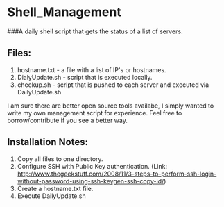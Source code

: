 Shell_Management
================

###A daily shell script that gets the status of a list of servers.

Files:
---
1. hostname.txt - a file with a list of IP's or hostnames.
2. DialyUpdate.sh - script that is executed locally.
3. checkup.sh - script that is pushed to each server and executed via DailyUpdate.sh

I am sure there are better open source tools availabe, I simply wanted to write my own management script for experience. Feel free to borrow/contribute if you see a better way.

Installation Notes:
---
1. Copy all files to one directory.
2. Configure SSH with Public Key authentication. (Link: http://www.thegeekstuff.com/2008/11/3-steps-to-perform-ssh-login-without-password-using-ssh-keygen-ssh-copy-id/)
3. Create a hostname.txt file.
4. Execute DailyUpdate.sh
